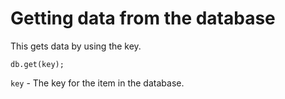 # Getting data from the database
This gets data by using the key.
```
db.get(key);
```
`key` - The key for the item in the database.